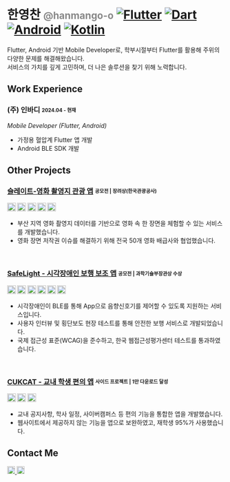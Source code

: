 
# 한영찬 <span style="font-size: 0.8em; color: #888;">@hanmango-o</span> [![Flutter](https://img.shields.io/badge/Flutter-%2302569B.svg?style=flat-square&logo=flutter&logoColor=white)](https://flutter.dev/) [![Dart](https://img.shields.io/badge/Dart-%230175C2.svg?style=flat-square&logo=dart&logoColor=white)](https://dart.dev/) [![Android](https://img.shields.io/badge/Android-3DDC84.svg?style=flat-square&logo=android&logoColor=white)](https://developer.android.com/) [![Kotlin](https://img.shields.io/badge/Kotlin-%23F24E1E.svg?style=flat-square&logo=kotlin&logoColor=white)](https://kotlinlang.org/)

Flutter, Android 기반 Mobile Developer로, 학부시절부터 Flutter를 활용해 주위의 다양한 문제를 해결해왔습니다.<br>
서비스의 가치를 깊게 고민하며, 더 나은 솔루션을 찾기 위해 노력합니다.

## Work Experience

### (주) 인바디 <sub><sup>2024.04 - 현재</sup></sub>  
<em>Mobile Developer (Flutter, Android)</em>
- 가정용 혈압계 Flutter 앱 개발  
- Android BLE SDK 개발


## Other Projects

### [슬레이트-영화 촬영지 관광 앱](https://github.com/slate-movte/slate-client) <sub><sup>공모전 | 장려상(한국관광공사)</sup></sub> 

<sub>
<img src="https://img.shields.io/badge/Flutter-%2302569B.svg?style=flat&logo=flutter&logoColor=white" height="20">
<img src="https://img.shields.io/badge/Bloc-%23323332.svg?style=flat&logo=flutter&logoColor=white" height="20">
<img src="https://img.shields.io/badge/Google%20Maps%20SDK-4285F4?style=flat&logo=google-maps&logoColor=white" height="20">
<img src="https://img.shields.io/badge/flutter_camera-grey?style=flat&logo=photo&logoColor=white" height="20">
<img src="https://img.shields.io/badge/공공데이터-00C4B3?style=flat" height="20">
</sub>

- 부산 지역 영화 촬영지 데이터를 기반으로 영화 속 한 장면을 체험할 수 있는 서비스를 개발했습니다.  
- 영화 장면 저작권 이슈를 해결하기 위해 전국 50개 영화 배급사와 협업했습니다.

<br>


### [SafeLight - 시각장애인 보행 보조 앱](https://github.com/hanmango-o/SafeLight-README) <sub><sup>공모전 | 과학기술부장관상 수상</sup></sub>

<sub>
<img src="https://img.shields.io/badge/Flutter-%2302569B.svg?style=flat&logo=flutter&logoColor=white" height="20">
<img src="https://img.shields.io/badge/Bloc-%23323332.svg?style=flat&logo=flutter&logoColor=white" height="20">
<img src="https://img.shields.io/badge/Firebase-%23FFCA28.svg?style=flat&logo=firebase&logoColor=black" height="20">
<img src="https://img.shields.io/badge/Bluetooth%20LE-0095D5?style=flat&logo=bluetooth&logoColor=white" height="20">
<img src="https://img.shields.io/badge/GPS-4285F4?style=flat&logo=google-maps&logoColor=white" height="20">
<img src="https://img.shields.io/badge/Accessibility-6A5ACD?style=flat&logo=accessible-icon&logoColor=white" height="20">
</sub>


- 시각장애인이 BLE를 통해 App으로 음향신호기를 제어할 수 있도록 지원하는 서비스입니다.  
- 사용자 인터뷰 및 횡단보도 현장 테스트를 통해 안전한 보행 서비스로 개발되었습니다.  
- 국제 접근성 표준(WCAG)을 준수하고, 한국 웹접근성평가센터 테스트를 통과하였습니다.

<br>


### [CUKCAT - 교내 학생 편의 앱](https://github.com/hanmango-o/CUKCAT-README) <sub><sup>사이드 프로젝트 | 1만 다운로드 달성</sup></sub> 

<sub>
<img src="https://img.shields.io/badge/Flutter-%2302569B.svg?style=flat&logo=flutter&logoColor=white" height="20">
<img src="https://img.shields.io/badge/GetX-%23E64A19.svg?style=flat&logo=flutter&logoColor=white" height="20">
<img src="https://img.shields.io/badge/Firebase-%23FFCA28.svg?style=flat&logo=firebase&logoColor=black" height="20">
</sub>

- 교내 공지사항, 학사 일정, 사이버캠퍼스 등 편의 기능을 통합한 앱을 개발했습니다.  
- 웹사이트에서 제공하지 않는 기능을 앱으로 보완하였고, 재학생 95%가 사용했습니다.


## Contact Me

 <a href="mailto:hantalk98@gmail.com">
    <img alt="Gmail" src="https://img.shields.io/badge/Gmail-D14836?style=flat-square&logo=gmail&logoColor=white" height="18" />
  </a>
  <a href="https://www.linkedin.com/in/hanmango-o/">
    <img alt="LinkedIn" src="https://img.shields.io/badge/LinkedIn-0077B5?style=flat-square&logo=linkedin&logoColor=white" height="18" />
  </a>